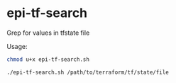 # epi-tf-search

Grep for values in tfstate file

Usage:
```bash
chmod u+x epi-tf-search.sh

./epi-tf-search.sh /path/to/terraform/tf/state/file

```
